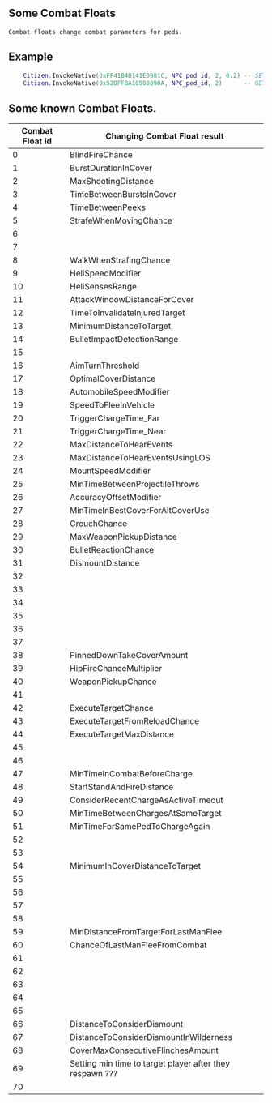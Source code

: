 ## Some Combat Floats

	Combat floats change combat parameters for peds.

## Example

```lua
	Citizen.InvokeNative(0xFF41B4B141ED981C, NPC_ped_id, 2, 0.2) -- SET_COMBAT_FLOAT MaxShootingDistance  (as result NPC cant shoot, if target further, then 20 centimeters).
	Citizen.InvokeNative(0x52DFF8A10508090A, NPC_ped_id, 2) 	 -- GET_COMBAT_FLOAT Check current float of MaxShootingDistance for ped.
```

<h2>Some known Combat Floats.</h2>

Combat Float id | Changing Combat Float result
----------- | --------------------------
0 | BlindFireChance
1 | BurstDurationInCover
2 | MaxShootingDistance
3 | TimeBetweenBurstsInCover
4 | TimeBetweenPeeks
5 | StrafeWhenMovingChance
6 |
7 |
8 | WalkWhenStrafingChance
9 | HeliSpeedModifier
10 | HeliSensesRange
11 | AttackWindowDistanceForCover
12 | TimeToInvalidateInjuredTarget
13 | MinimumDistanceToTarget
14 | BulletImpactDetectionRange
15 |
16 | AimTurnThreshold
17 | OptimalCoverDistance
18 | AutomobileSpeedModifier
19 | SpeedToFleeInVehicle
20 | TriggerChargeTime_Far
21 | TriggerChargeTime_Near
22 | MaxDistanceToHearEvents
23 | MaxDistanceToHearEventsUsingLOS
24 | MountSpeedModifier
25 | MinTimeBetweenProjectileThrows
26 | AccuracyOffsetModifier
27 | MinTimeInBestCoverForAltCoverUse
28 | CrouchChance
29 | MaxWeaponPickupDistance
30 | BulletReactionChance
31 | DismountDistance
32 |
33 |
34 |
35 |
36 |
37 |
38 | PinnedDownTakeCoverAmount
39 | HipFireChanceMultiplier
40 | WeaponPickupChance
41 |
42 | ExecuteTargetChance
43 | ExecuteTargetFromReloadChance
44 | ExecuteTargetMaxDistance
45 |
46 |
47 | MinTimeInCombatBeforeCharge
48 | StartStandAndFireDistance
49 | ConsiderRecentChargeAsActiveTimeout
50 | MinTimeBetweenChargesAtSameTarget
51 | MinTimeForSamePedToChargeAgain
52 |
53 |
54 | MinimumInCoverDistanceToTarget
55 |
56 |
57 |
58 |
59 | MinDistanceFromTargetForLastManFlee
60 | ChanceOfLastManFleeFromCombat
61 |
62 |
63 |
64 |
65 |
66 | DistanceToConsiderDismount
67 | DistanceToConsiderDismountInWilderness
68 | CoverMaxConsecutiveFlinchesAmount
69 | Setting min time to target player after they respawn ???
70 |